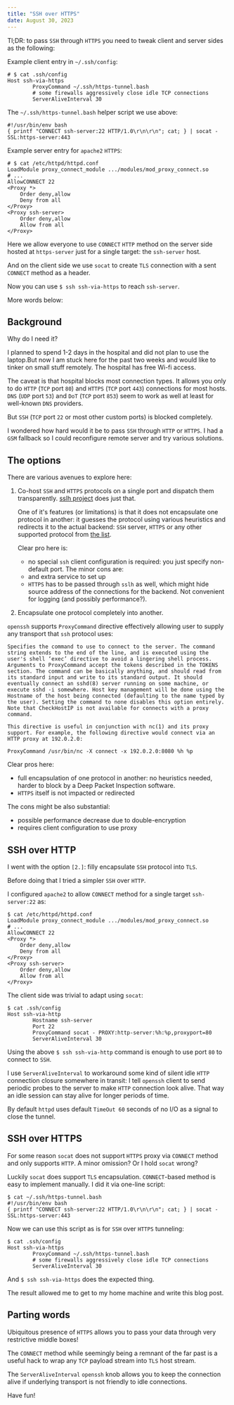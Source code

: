 ```yaml
---
title: "SSH over HTTPS"
date: August 30, 2023
---
```


Tl;DR: to pass `SSH` through `HTTPS` you need to tweak client and server
sides as the following:

Example client entry in `~/.ssh/config`:

```
# $ cat .ssh/config
Host ssh-via-https
        ProxyCommand ~/.ssh/https-tunnel.bash
        # some firewalls aggressively close idle TCP connections
        ServerAliveInterval 30
```

The `~/.ssh/https-tunnel.bash` helper script we use above:

```
#!/usr/bin/env bash
{ printf "CONNECT ssh-server:22 HTTP/1.0\r\n\r\n"; cat; } | socat - SSL:https-server:443
```

Example server entry for `apache2` `HTTPS`:

```
# $ cat /etc/httpd/httpd.conf
LoadModule proxy_connect_module .../modules/mod_proxy_connect.so
# ...
AllowCONNECT 22
<Proxy *>
    Order deny,allow
    Deny from all
</Proxy>
<Proxy ssh-server>
    Order deny,allow
    Allow from all
</Proxy>
```

Here we allow everyone to use `CONNECT` `HTTP` method on the server side
hosted at `https-server` just for a single target: the `ssh-server` host.

And on the client side we use `socat` to create `TLS` connection with a
sent `CONNECT` method as a header.

Now you can use `$ ssh ssh-via-https` to reach `ssh-server`.

More words below:

## Background

Why do I need it?

I planned to spend 1-2 days in the hospital and did not plan to use the
laptop.But now I am stuck here for the past two weeks and would like to
tinker on small stuff remotely. The hospital has free Wi-fi access.

The caveat is that hospital blocks most connection types. It allows you
only to do `HTTP` (`TCP` port `80`) and `HTTPS` (`TCP` port `443`)
connections for most hosts. `DNS` (`UDP` port `53`) and `DoT` (`TCP`
port `853`) seem to work as well at least for well-known `DNS`
providers.

But `SSH` (`TCP` port `22` or most other custom ports) is blocked
completely.

I wondered how hard would it be to pass `SSH` through `HTTP` or `HTTPS`.
I had a `GSM` fallback so I could reconfigure remote server and try
various solutions.

## The options

There are various avenues to explore here:

1. Co-host `SSH` and `HTTPS` protocols on a single port and dispatch
   them transparently. [sslh project](https://github.com/yrutschle/sslh)
   does just that.

   One of it's features (or limitations) is that it does not encapsulate
   one protocol in another: it guesses the protocol using various
   heuristics and redirects it to the actual backend: `SSH` server,
   `HTTPS` or any other supported protocol from
   [the list](https://github.com/yrutschle/sslh/blob/master/probe.c#L50).

   Clear pro here is:
   - no special `ssh` client configuration is required: you just specify
     non-default port.
   The minor cons are:
   - and extra service to set up
   - `HTTPS` has to be passed through `sslh` as well, which might hide
     source address of the connections for the backend. Not convenient
     for logging (and possibly performance?).

2. Encapsulate one protocol completely into another.

  `openssh` supports `ProxyCommand` directive effectively allowing user to
  supply any transport that `ssh` protocol uses:

  ```
  Specifies the command to use to connect to the server. The command string extends to the end of the line, and is executed using the user's shell ‘exec’ directive to avoid a lingering shell process.
  Arguments to ProxyCommand accept the tokens described in the TOKENS section. The command can be basically anything, and should read from its standard input and write to its standard output. It should eventually connect an sshd(8) server running on some machine, or execute sshd -i somewhere. Host key management will be done using the Hostname of the host being connected (defaulting to the name typed by the user). Setting the command to none disables this option entirely. Note that CheckHostIP is not available for connects with a proxy command.

  This directive is useful in conjunction with nc(1) and its proxy support. For example, the following directive would connect via an HTTP proxy at 192.0.2.0:

  ProxyCommand /usr/bin/nc -X connect -x 192.0.2.0:8080 %h %p
  ```

  Clear pros here:
  - full encapsulation of one protocol in another: no heuristics needed,
    harder to block by a Deep Packet Inspection software.
  - `HTTPS` itself is not impacted or redirected

  The cons might be also substantial:
  - possible performance decrease due to double-encryption
  - requires client configuration to use proxy

## SSH over HTTP

I went with the option `[2.]`: filly encapsulate `SSH` protocol into
`TLS`.

Before doing that I tried a simpler `SSH` over `HTTP`.

I configured `apache2` to allow `CONNECT` method for a single target
`ssh-server:22` as:

```
$ cat /etc/httpd/httpd.conf
LoadModule proxy_connect_module .../modules/mod_proxy_connect.so
# ...
AllowCONNECT 22
<Proxy *>
    Order deny,allow
    Deny from all
</Proxy>
<Proxy ssh-server>
    Order deny,allow
    Allow from all
</Proxy>
```

The client side was trivial to adapt using `socat`:

```
$ cat .ssh/config
Host ssh-via-http
        Hostname ssh-server
        Port 22
        ProxyCommand socat - PROXY:http-server:%h:%p,proxyport=80
        ServerAliveInterval 30
```

Using the above `$ ssh ssh-via-http` command is enough to use port `80`
to connect to `SSH`.

I use `ServerAliveInterval` to workaround some kind of silent idle
`HTTP` connection closure somewhere in transit: I tell `openssh`
client to send periodic probes to the server to make `HTTP` connection
look alive. That way an idle session can stay alive for longer periods
of time.

By default `httpd` uses default `TimeOut 60` seconds of no I/O as a
signal to close the tunnel.

## SSH over HTTPS

For some reason `socat` does not support `HTTPS` proxy via `CONNECT`
method and only supports `HTTP`. A minor omission? Or I hold `socat`
wrong?

Luckily `socat` does support `TLS` encapsulation. `CONNECT`-based
method is easy to implement manually. I did it via one-line script:

```
$ cat ~/.ssh/https-tunnel.bash
#!/usr/bin/env bash
{ printf "CONNECT ssh-server:22 HTTP/1.0\r\n\r\n"; cat; } | socat - SSL:https-server:443
```

Now we can use this script as is for `SSH` over `HTTPS` tunneling:

```
$ cat .ssh/config
Host ssh-via-https
        ProxyCommand ~/.ssh/https-tunnel.bash
        # some firewalls aggressively close idle TCP connections
        ServerAliveInterval 30
```

And `$ ssh ssh-via-https` does the expected thing.

The result allowed me to get to my home machine and write this blog post.

## Parting words

Ubiquitous presence of `HTTPS` allows you to pass your data through very
restrictive middle boxes!

The `CONNECT` method while seemingly being a remnant of the far past is
a useful hack to wrap any `TCP` payload stream into `TLS` host stream.

The `ServerAliveInterval` `openssh` knob allows you to keep the
connection alive if underlying transport is not friendly to idle
connections.

Have fun!
